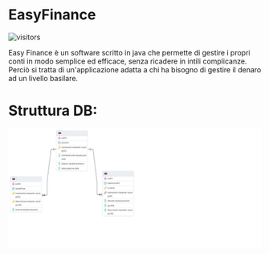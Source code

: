 # EasyFinance
![visitors](https://visitor-badge.laobi.icu/badge?page_id=doclorenzo.EasyFinance)

Easy Finance è un software scritto in java che permette di gestire i propri conti in modo semplice ed efficace, senza ricadere in intili complicanze. Perciò si tratta di un'applicazione adatta a chi ha bisogno di gestire il denaro ad un livello basilare.

<h1>Struttura DB:</h1>

![Alt text](ReadMEresources/DB.png)


